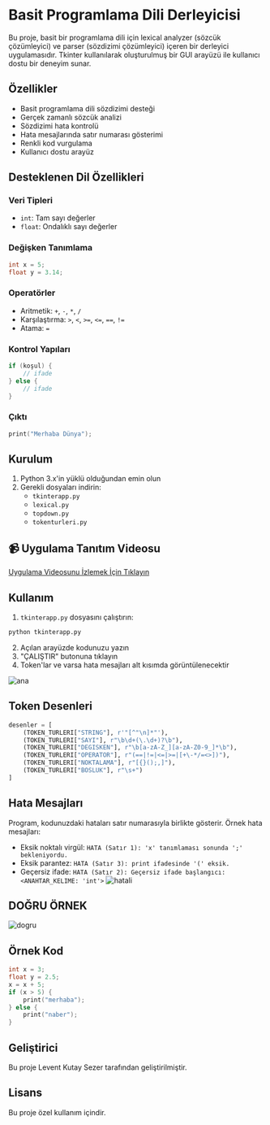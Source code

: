# Basit Programlama Dili Derleyicisi

Bu proje, basit bir programlama dili için lexical analyzer (sözcük çözümleyici) ve parser (sözdizimi çözümleyici) içeren bir derleyici uygulamasıdır. Tkinter kullanılarak oluşturulmuş bir GUI arayüzü ile kullanıcı dostu bir deneyim sunar.

## Özellikler

- Basit programlama dili sözdizimi desteği
- Gerçek zamanlı sözcük analizi
- Sözdizimi hata kontrolü
- Hata mesajlarında satır numarası gösterimi
- Renkli kod vurgulama
- Kullanıcı dostu arayüz

## Desteklenen Dil Özellikleri

### Veri Tipleri
- `int`: Tam sayı değerler
- `float`: Ondalıklı sayı değerler

### Değişken Tanımlama
```c
int x = 5;
float y = 3.14;
```

### Operatörler
- Aritmetik: `+`, `-`, `*`, `/`
- Karşılaştırma: `>`, `<`, `>=`, `<=`, `==`, `!=`
- Atama: `=`

### Kontrol Yapıları
```c
if (koşul) {
    // ifade
} else {
    // ifade
}
```

### Çıktı
```c
print("Merhaba Dünya");
```

## Kurulum

1. Python 3.x'in yüklü olduğundan emin olun
2. Gerekli dosyaları indirin:
   - `tkinterapp.py`
   - `lexical.py`
   - `topdown.py`
   - `tokenturleri.py`
## 📹 Uygulama Tanıtım Videosu

[Uygulama Videosunu İzlemek İçin Tıklayın](https://www.youtube.com/watch?v=60xQ5jwCgEs)
## Kullanım

1. `tkinterapp.py` dosyasını çalıştırın:
```bash
python tkinterapp.py
```

2. Açılan arayüzde kodunuzu yazın
3. "ÇALIŞTIR" butonuna tıklayın
4. Token'lar ve varsa hata mesajları alt kısımda görüntülenecektir

![ana](https://github.com/user-attachments/assets/72312ab9-fe23-48f6-89d7-27740803c36c)

## Token Desenleri

```python
desenler = [
    (TOKEN_TURLERI["STRING"], r'"[^"\n]*"'),
    (TOKEN_TURLERI["SAYI"], r"\b\d+(\.\d+)?\b"),
    (TOKEN_TURLERI["DEGISKEN"], r"\b[a-zA-Z_][a-zA-Z0-9_]*\b"),
    (TOKEN_TURLERI["OPERATOR"], r"(==|!=|<=|>=|[+\-*/=<>])"),
    (TOKEN_TURLERI["NOKTALAMA"], r"[{}();,]"),
    (TOKEN_TURLERI["BOSLUK"], r"\s+")
]
``` 

## Hata Mesajları

Program, kodunuzdaki hataları satır numarasıyla birlikte gösterir. Örnek hata mesajları:

- Eksik noktalı virgül: `HATA (Satır 1): 'x' tanımlaması sonunda ';' bekleniyordu.`
- Eksik parantez: `HATA (Satır 3): print ifadesinde '(' eksik.`
- Geçersiz ifade: `HATA (Satır 2): Geçersiz ifade başlangıcı: <ANAHTAR_KELIME: 'int'>`
![hatali](https://github.com/user-attachments/assets/2899f10e-fead-4d85-b100-57b01499a34b)
## DOĞRU ÖRNEK
![dogru](https://github.com/user-attachments/assets/d1d74c34-8c94-4de1-bfbd-b5991e629464)


## Örnek Kod

```c
int x = 3;
float y = 2.5;
x = x + 5;
if (x > 5) {
    print("merhaba");
} else {
    print("naber");
}
```

## Geliştirici

Bu proje Levent Kutay Sezer tarafından geliştirilmiştir.

## Lisans

Bu proje özel kullanım içindir. 


